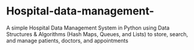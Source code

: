 # Hospital-data-management-
A simple Hospital Data Management System in Python using Data Structures &amp; Algorithms (Hash Maps, Queues, and Lists) to store, search, and manage patients, doctors, and appointments
